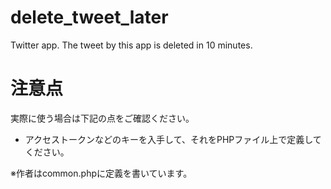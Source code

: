 # delete_tweet_later

Twitter app. The tweet by this app is deleted in 10 minutes.


# 注意点

実際に使う場合は下記の点をご確認ください。

- アクセストークンなどのキーを入手して、それをPHPファイル上で定義してください。

※作者はcommon.phpに定義を書いています。